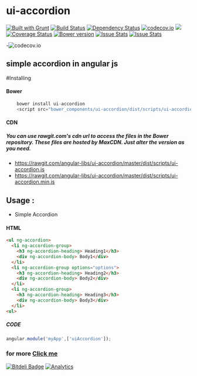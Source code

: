 
# ui-accordion
[![Built with Grunt](https://cdn.gruntjs.com/builtwith.png)](http://gruntjs.com/)
[![Build Status](https://travis-ci.org/angular-libs/ui-accordion.svg?branch=master)](https://travis-ci.org/angular-libs/ui-accordion)
[![Dependency Status](https://gemnasium.com/angular-libs/ui-accordion.svg)](https://gemnasium.com/angular-libs/ui-accordion)
[![codecov.io](https://codecov.io/github/angular-libs/ui-accordion/coverage.svg?branch=master)](https://codecov.io/github/angular-libs/ui-accordion?branch=master)
<a href="https://codeclimate.com/github/angular-libs/ui-accordion"><img src="https://codeclimate.com/github/angular-libs/ui-accordion/badges/gpa.svg" /></a>
[![Coverage Status](https://coveralls.io/repos/angular-libs/ui-accordion/badge.svg?branch=master&service=github)](https://coveralls.io/github/angular-libs/ui-accordion?branch=master)
[![Bower version](https://badge.fury.io/bo/ui-accordion.svg)](https://badge.fury.io/bo/ui-accordion)
[![Issue Stats](http://issuestats.com/github/angular-libs/ui-accordion/badge/pr)](http://issuestats.com/github/angular-libs/ui-accordion)
[![Issue Stats](http://issuestats.com/github/angular-libs/ui-accordion/badge/issue)](http://issuestats.com/github/angular-libs/ui-accordion)

-![codecov.io](https://codecov.io/github/angular-libs/ui-accordion/branch.svg?branch=master)
## simple accordion in angular js

#Installing
#### Bower
```javascript
    bower install ui-accordion
    <script src="bower_components/ui-accordion/dist/scripts/ui-accordion.js"></script>
```
#### CDN

##### You can use rawgit.com's cdn url to access the files in the Bower repository. These files are hosted by MaxCDN. Just alter the version as you need.

* https://rawgit.com/angular-libs/ui-accordion/master/dist/scripts/ui-accordion.js
* https://rawgit.com/angular-libs/ui-accordion/master/dist/scripts/ui-accordion.min.js

## Usage :

* Simple Accordion
  
#### HTML
```html
<ul ng-accordion>
  <li ng-accordion-group>
    <h3 ng-accordion-heading> Heading1</h3>
    <div ng-accordion-body> Body1</div>
  </li>
  <li ng-accordion-group options="options">
    <h3 ng-accordion-heading> Heading2</h3>
    <div ng-accordion-body> Body2</div>
  </li>
  <li ng-accordion-group>
    <h3 ng-accordion-heading> Heading3</h3>
    <div ng-accordion-body> Body3</div>
  </li>
<ul>
```
##### CODE
```javascript
angular.module('myApp',['uiAccordion']);
```
### for more [Click me](http://angular-libs.github.io/ui-accordion)

[![Bitdeli Badge](https://d2weczhvl823v0.cloudfront.net/angular-libs/ui-accordion/trend.png)](https://bitdeli.com/free "Bitdeli Badge")
[![Analytics](https://ga-beacon.appspot.com/UA-71806888-1/ui-accordion/)](https://github.com/angular-libs/ui-accordion)
<script>
  (function(i,s,o,g,r,a,m){i['GoogleAnalyticsObject']=r;i[r]=i[r]||function(){
  (i[r].q=i[r].q||[]).push(arguments)},i[r].l=1*new Date();a=s.createElement(o),
  m=s.getElementsByTagName(o)[0];a.async=1;a.src=g;m.parentNode.insertBefore(a,m)
  })(window,document,'script','//www.google-analytics.com/analytics.js','ga');

  ga('create', 'UA-71806888-1', 'auto');
  ga('send', 'pageview');

</script>
